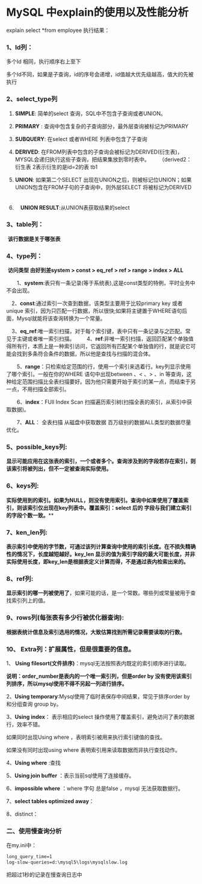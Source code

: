 # MySQL 中explain的使用以及性能分析



explain select *from employee  执行结果：

### 1、Id列：

多个Id 相同，执行顺序右上至下

多个Id不同，如果是子查询，id的序号会递增，id值越大优先级越高，值大的先被执行

### 2、**select_type列** 

1. **SIMPLE**:     简单的select 查询，SQL中不包含子查询或者UNION。 　

2. **PRIMARY** :   查询中包含复杂的子查询部分，最外层查询被标记为PRIMARY 

3. **SUBQUERY**:   在select 或者WHERE 列表中包含了子查询 

4. **DERIVED**:  在FROM列表中包含的子查询会被标记为DERIVED(衍生表)，MYSQL会递归执行这些子查询，把结果集放到零时表中。 　　（derived2：衍生表 2表示衍生的是id=2的表 tb1 

5. **UNION**:     如果第二个SELECT 出现在UNION之后，则被标记位UNION；如果UNION包含在FROM子句的子查询中，则外层SELECT 将被标记为DERIVED 　

6. 　**UNION RESULT**:从UNION表获取结果的select 



### 3、table列：

​           **该行数据是关于哪张表**

### 4、**type列：**

​        **访问类型 由好到差system > const > eq_ref > ref > range > index > ALL** 

　　1、**system**:表只有一条记录(等于系统表),这是const类型的特例，平时业务中不会出现。 　

​    　2、**const**:通过索引一次查到数据，该类型主要用于比较primary key 或者unique 索引，因为只匹配一行数据，所以很快;如果将主键置于WHERE语句后面，Mysql就能将该查询转换为一个常量。  　

​    　3、**eq_ref**:唯一索引扫描，对于每个索引键，表中只有一条记录与之匹配。常见于主键或者唯一索引扫描。 　　4、**ref**:非唯一索引扫描，返回匹配某个单独值得所有行，本质上是一种索引访问，它返回所有匹配某个单独值的行，就是说它可能会找到多条符合条件的数据，所以他是查找与扫描的混合体。

 　　5、**range**：只检索给定范围的行，使用一个索引来选着行。key列显示使用了哪个索引。一般在你的WHERE 语句中出现between 、< 、> 、in 等查询，这种给定范围扫描比全表扫描要好。因为他只需要开始于索引的某一点，而结束于另一点，不用扫描全部索引。

 　　6、**index**：FUll Index Scan 扫描遍历索引树(扫描全表的索引，从索引中获取数据)。

 　　7、**ALL**： 全表扫描 从磁盘中获取数据 百万级别的数据ALL类型的数据尽量优化。 

### 5、**possible_keys列:**

​       **显示可能应用在这张表的索引，一个或者多个。查询涉及到的字段若存在索引，则该索引将被列出，但不一定被查询实际使用。** 

### 6、keys列:

​         **实际使用到的索引。如果为NULL，则没有使用索引。查询中如果使用了覆盖索引，则该索引仅出现在key列表中。覆盖索引：select 后的 字段与我们建立索引的字段个数一致。**** 



### 7、**ken_len列:**

​          **表示索引中使用的字节数，可通过该列计算查询中使用的索引长度。在不损失精确性的情况下，长度越短越好。key_len 显示的值为索引字段的最大可能长度，并非实际使用长度，即key_len是根据表定义计算而得，不是通过表内检索出来的。** 

### 8、**ref列:**

​            **显示索引的哪一列被使用了**，如果可能的话，是一个常数。哪些列或常量被用于查找索引列上的值。 

### 9、rows列(每张表有多少行被优化器查询):

​            **根据表统计信息及索引选用的情况，大致估算找到所需记录需要读取的行数。** 

### 10、 Extra列：扩展属性，但是很重要的信息。

1、 **Using filesort(文件排序)**：mysql无法按照表内既定的索引顺序进行读取。

**说明：order_number是表内的一个唯一索引列，但是order by 没有使用该索引列排序，所以mysql使用不得不另起一列进行排序。**

2、**Using temporary**:Mysql使用了临时表保存中间结果，常见于排序order by 和分组查询 group by。

3、**Using index**： 表示相应的select 操作使用了覆盖索引，避免访问了表的数据行，效率不错。

如果同时出现Using where ，表明索引被用来执行索引键值的查找。

如果没有同时出现using where 表明索引用来读取数据而非执行查找动作。

4、**Using where** :查找

5、**Using join buffer** ：表示当前sql使用了连接缓存。

6、**impossible where** ：where 字句 总是false ，mysql 无法获取数据行。

7、**select tables optimized away**：

8、distinct： 



### **二、使用慢查询分析** 

在my.ini中： 

~~~xml
long_query_time=1  
log-slow-queries=d:\mysql5\logs\mysqlslow.log
~~~

把超过1秒的记录在慢查询日志中 


